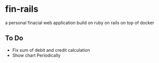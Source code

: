 # fin-rails
a personal finacial web application
build on ruby on rails on top of docker

## To Do
* Fix sum of debit and credit calculation
* Show chart Periodically

